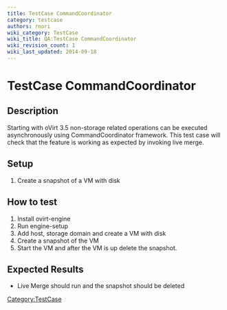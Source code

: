 ```yaml
---
title: TestCase CommandCoordinator
category: testcase
authors: rnori
wiki_category: TestCase
wiki_title: QA:TestCase CommandCoordinator
wiki_revision_count: 1
wiki_last_updated: 2014-09-18
---
```


# TestCase CommandCoordinator

## Description

Starting with oVirt 3.5 non-storage related operations can be executed asynchronously using CommandCoordinator framework. This test case will check that the feature is working as expected by invoking live merge.

## Setup

1.  Create a snapshot of a VM with disk

## How to test

1.  Install ovirt-engine
2.  Run engine-setup
3.  Add host, storage domain and create a VM with disk
4.  Create a snapshot of the VM
5.  Start the VM and after the VM is up delete the snapshot.

## Expected Results

*   Live Merge should run and the snapshot should be deleted

<Category:TestCase>
